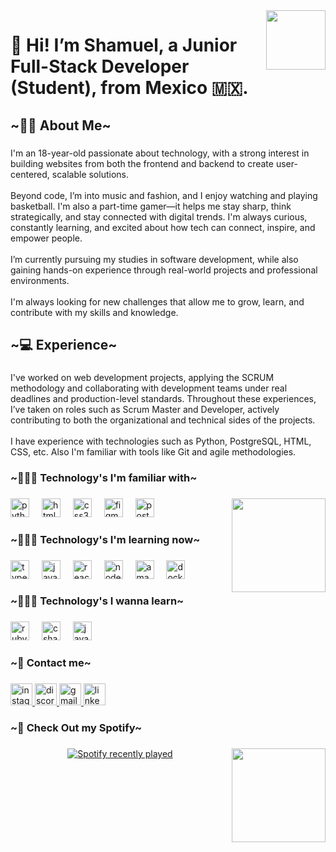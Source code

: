 <img align="right" height="95" src="https://media3.giphy.com/media/v1.Y2lkPTc5MGI3NjExbHVzdmI2M2JhbWpoaTZ6cHp3NHI0bWx2bm5la21lcmR2enlvN3JzaiZlcD12MV9pbnRlcm5hbF9naWZfYnlfaWQmY3Q9cw/PS8myGd5ItNfBfitEp/giphy.gif"  />

###

<h1 align="left">👋 Hi! I’m Shamuel, a Junior Full-Stack Developer (Student), from Mexico 🇲🇽.</h1>

###

<h2 align="left">~🙋🏻 About Me~</h2>

###

<p align="left">I'm an 18-year-old passionate about technology, with a strong interest in building websites from both the frontend and backend to create user-centered, scalable solutions. <br><br>Beyond code, I’m into music and fashion, and I enjoy watching and playing basketball. I'm also a part-time gamer—it helps me stay sharp, think strategically, and stay connected with digital trends. I'm always curious, constantly learning, and excited about how tech can connect, inspire, and empower people.<br><br>I’m currently pursuing my studies in software development, while also gaining hands-on experience through real-world projects and professional environments.<br><br>I'm always looking for new challenges that allow me to grow, learn, and contribute with my skills and knowledge.</p>

###

<h2 align="left">~💻 Experience~</h2>

###

<p align="left">I've worked on web development projects, applying the SCRUM methodology and collaborating with development teams under real deadlines and production-level standards. Throughout these experiences, I’ve taken on roles such as Scrum Master and Developer, actively contributing to both the organizational and technical sides of the projects.<br><br>I have experience with technologies such as Python, PostgreSQL, HTML, CSS, etc. Also I'm familiar with tools like Git and agile methodologies.</p>

###

<h3 align="left">~🧑🏻‍💻 Technology's I'm familiar with~</h3>

###

<img align="right" height="150" src="https://media1.giphy.com/media/v1.Y2lkPTc5MGI3NjExaWZjaTMxejVrYWZxY3g5ZTV4bGllODhkcGpvZGIzbG12dWozZGxmMyZlcD12MV9pbnRlcm5hbF9naWZfYnlfaWQmY3Q9cw/lwxbF5KFsU3uQQF2iq/giphy.gif"  />

###

<div align="left">
  <img src="https://cdn.jsdelivr.net/gh/devicons/devicon/icons/python/python-original.svg" height="30" alt="python logo"  />
  <img width="12" />
  <img src="https://cdn.jsdelivr.net/gh/devicons/devicon/icons/html5/html5-original.svg" height="30" alt="html5 logo"  />
  <img width="12" />
  <img src="https://cdn.jsdelivr.net/gh/devicons/devicon/icons/css3/css3-original.svg" height="30" alt="css3 logo"  />
  <img width="12" />
  <img src="https://cdn.jsdelivr.net/gh/devicons/devicon/icons/figma/figma-original.svg" height="30" alt="figma logo"  />
  <img width="12" />
  <img src="https://cdn.jsdelivr.net/gh/devicons/devicon/icons/postgresql/postgresql-original.svg" height="30" alt="postgresql logo"  />
</div>

###

<h3 align="left">~🧑🏻‍💻 Technology's I'm learning now~</h3>

###

<div align="left">
  <img src="https://cdn.jsdelivr.net/gh/devicons/devicon/icons/typescript/typescript-original.svg" height="30" alt="typescript logo"  />
  <img width="12" />
  <img src="https://cdn.jsdelivr.net/gh/devicons/devicon/icons/javascript/javascript-original.svg" height="30" alt="javascript logo"  />
  <img width="12" />
  <img src="https://cdn.jsdelivr.net/gh/devicons/devicon/icons/react/react-original.svg" height="30" alt="react logo"  />
  <img width="12" />
  <img src="https://cdn.jsdelivr.net/gh/devicons/devicon/icons/nodejs/nodejs-original.svg" height="30" alt="nodejs logo"  />
  <img width="12" />
  <img src="https://cdn.jsdelivr.net/gh/devicons/devicon/icons/amazonwebservices/amazonwebservices-original-wordmark.svg" height="30" alt="amazonwebservices logo"  />
  <img width="12" />
  <img src="https://cdn.jsdelivr.net/gh/devicons/devicon/icons/docker/docker-plain.svg" height="30" alt="docker logo"  />
</div>

###

<h3 align="left">~🧑🏻‍💻 Technology's I wanna learn~</h3>

###

<div align="left">
  <img src="https://cdn.jsdelivr.net/gh/devicons/devicon/icons/ruby/ruby-original.svg" height="30" alt="ruby logo"  />
  <img width="12" />
  <img src="https://cdn.jsdelivr.net/gh/devicons/devicon/icons/csharp/csharp-original.svg" height="30" alt="csharp logo"  />
  <img width="12" />
  <img src="https://cdn.jsdelivr.net/gh/devicons/devicon/icons/java/java-original.svg" height="30" alt="java logo"  />
</div>

###

<h3 align="left">~📨 Contact me~</h3>

###

<div align="left">
  <a href="https://www.instagram.com/_z1nk_/" target="_blank">
    <img src="https://img.shields.io/static/v1?message=Instagram&logo=instagram&label=&color=E4405F&logoColor=white&labelColor=&style=for-the-badge" height="35" alt="instagram logo"  />
  </a>
  <a href="https://discord.com/users/zinc2728" target="_blank">
    <img src="https://img.shields.io/static/v1?message=Discord&logo=discord&label=&color=7289DA&logoColor=white&labelColor=&style=for-the-badge" height="35" alt="discord logo"  />
  </a>
  <a href="https://mail.google.com/mail/?view=cm&to=shamuelbecerra@gmail.com&su=Contact%20from%20your%20GitHub%20profile" target="_blank">
    <img src="https://img.shields.io/static/v1?message=Gmail&logo=gmail&label=&color=D14836&logoColor=white&labelColor=&style=for-the-badge" height="35" alt="gmail logo"  />
  </a>
  <a href="https://www.linkedin.com/in/shamuel-becerra-56753b36b/" target="_blank">
    <img src="https://img.shields.io/static/v1?message=LinkedIn&logo=linkedin&label=&color=0077B5&logoColor=white&labelColor=&style=for-the-badge" height="35" alt="linkedin logo"  />
  </a>
</div>

###

<h3 align="left">~🎵 Check Out my Spotify~</h3>

###

<img align="right" height="150" src="https://media2.giphy.com/media/v1.Y2lkPTc5MGI3NjExN2d2OW94d2xsZGVvNmc5dms3ZjRhY2RpMWg4NTFzNnJyejNpejlmcSZlcD12MV9pbnRlcm5hbF9naWZfYnlfaWQmY3Q9cw/a7YBatpbXSzxbrSkvM/giphy.gif"  />

###

<div align="center">
  <a href="https://open.spotify.com/user/31hm4eygtyr7b4rivvmvh5wo2t2a">
    <img src="https://spotify-recently-played-readme.vercel.app/api?user=31hm4eygtyr7b4rivvmvh5wo2t2a&count=5" alt="Spotify recently played"  />
  </a>
</div>

###
